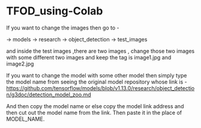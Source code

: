 # TFOD_using-Colab




If you want to change the images then go to -

->  models
-> research
-> object_detection
-> test_images

and inside the test images ,there are two images , change those two images with some different two images and keep the tag is image1.jpg and image2.jpg

If you want to change the model with some other model then simply type the model name from seeing the original model repository whose link is -
https://github.com/tensorflow/models/blob/v1.13.0/research/object_detection/g3doc/detection_model_zoo.md

And then copy the model name or else copy the model link address and then cut out the model name from the link.
Then paste it in the place of MODEL_NAME.


